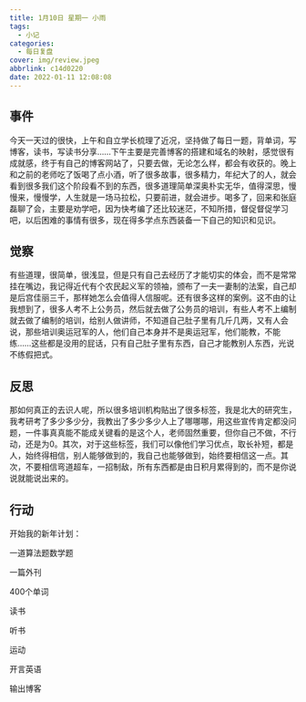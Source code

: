 ```yaml
---
title: 1月10日 星期一 小雨
tags:
  - 小记
categories:
  - 每日复盘
cover: img/review.jpeg
abbrlink: c14d0220
date: 2022-01-11 12:08:08
---
```


## 事件

今天一天过的很快，上午和自立学长梳理了近况，坚持做了每日一题，背单词，写博客，读书，写读书分享……下午主要是完善博客的搭建和域名的映射，感觉很有成就感，终于有自己的博客网站了，只要去做，无论怎么样，都会有收获的。晚上和之前的老师吃了饭喝了点小酒，听了很多故事，很多精力，年纪大了的人，就会看到很多我们这个阶段看不到的东西，很多道理简单深奥朴实无华，值得深思，慢慢来，慢慢学，人生就是一场马拉松，只要前进，就会进步。喝多了，回来和张庭磊聊了会，主要是劝学吧，因为快考编了还比较迷茫，不知所措，督促督促学习吧，以后困难的事情有很多，现在得多学点东西装备一下自己的知识和见识。

## 觉察

有些道理，很简单，很浅显，但是只有自己去经历了才能切实的体会，而不是常常挂在嘴边，我记得近代有个农民起义军的领袖，颁布了一夫一妻制的法案，自己却是后宫佳丽三千，那样她怎么会值得人信服呢。还有很多这样的案例。这不由的让我想到了，很多人考不上公务员，然后就去做了公务员的培训，有些人考不上编制就去做了编制的培训，给别人做讲师，不知道自己肚子里有几斤几两，又有人会说，那些培训奥运冠军的人，他们自己本身并不是奥运冠军，他们能教，不能练……这些都是没用的屁话，只有自己肚子里有东西，自己才能教别人东西，光说不练假把式。

## 反思

那如何真正的去识人呢，所以很多培训机构贴出了很多标签，我是北大的研究生，我考研考了多少多少分，我教出了多少多少人上了哪哪哪，用这些宣传肯定都没问题，一件事真真能不能成关键看的是这个人，老师固然重要，但你自己不做，不行动，还是为0。其次，对于这些标签，我们可以像他们学习优点，取长补短，都是人，始终得相信，别人能够做到的，我自己也能够做到，始终要相信这一点。其次，不要相信弯道超车，一招制敌，所有东西都是由日积月累得到的，而不是你说说就能说出来的。

## 行动

开始我的新年计划：

一道算法题数学题

一篇外刊

400个单词

读书

听书

运动

开言英语

输出博客